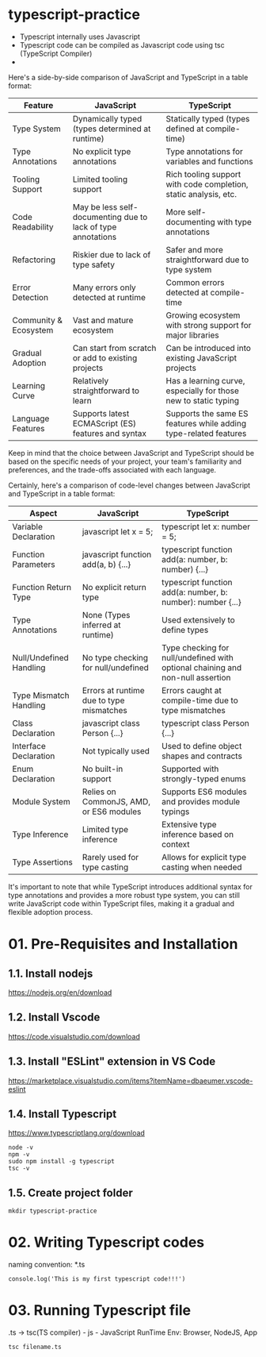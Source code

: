 # typescript-practice

* Typescript internally uses Javascript
* Typescript code can be compiled as Javascript code using tsc (TypeScript Compiler)
* 


Here's a side-by-side comparison of JavaScript and TypeScript in a table format:

Feature | JavaScript | TypeScript
--- | --- | --- 
Type System	| Dynamically typed (types determined at runtime) | Statically typed (types defined at compile-time)
Type Annotations | No explicit type annotations | Type annotations for variables and functions
Tooling Support | Limited tooling support | Rich tooling support with code completion, static analysis, etc.
Code Readability | May be less self-documenting due to lack of type annotations | More self-documenting with type annotations
Refactoring | Riskier due to lack of type safety | Safer and more straightforward due to type system
Error Detection | Many errors only detected at runtime | Common errors detected at compile-time
Community & Ecosystem | Vast and mature ecosystem | Growing ecosystem with strong support for major libraries
Gradual Adoption | Can start from scratch or add to existing projects | Can be introduced into existing JavaScript projects
Learning Curve | Relatively straightforward to learn | Has a learning curve, especially for those new to static typing
Language Features | Supports latest ECMAScript (ES) features and syntax | Supports the same ES features while adding type-related features


Keep in mind that the choice between JavaScript and TypeScript should be based on the specific needs of your project, your team's familiarity and preferences, and the trade-offs associated with each language.



Certainly, here's a comparison of code-level changes between JavaScript and TypeScript in a table format:

Aspect | JavaScript | TypeScript
--- | --- | --- 
Variable Declaration | javascript let x = 5; | typescript let x: number = 5;
Function Parameters | javascript function add(a, b) {...} | typescript function add(a: number, b: number) {...}
Function Return Type | No explicit return type | typescript function add(a: number, b: number): number {...}
Type Annotations | None (Types inferred at runtime) | Used extensively to define types
Null/Undefined Handling | No type checking for null/undefined | Type checking for null/undefined with optional chaining and non-null assertion
Type Mismatch Handling | Errors at runtime due to type mismatches | Errors caught at compile-time due to type mismatches
Class Declaration | javascript class Person {...} | typescript class Person {...}
Interface Declaration | Not typically used | Used to define object shapes and contracts
Enum Declaration | No built-in support | Supported with strongly-typed enums
Module System | Relies on CommonJS, AMD, or ES6 modules | Supports ES6 modules and provides module typings
Type Inference | Limited type inference | Extensive type inference based on context
Type Assertions | Rarely used for type casting | Allows for explicit type casting when needed

It's important to note that while TypeScript introduces additional syntax for type annotations and provides a more robust type system, you can still write JavaScript code within TypeScript files, making it a gradual and flexible adoption process.

# 01. Pre-Requisites and Installation
## 1.1. Install nodejs
https://nodejs.org/en/download

## 1.2. Install Vscode
https://code.visualstudio.com/download

## 1.3. Install "ESLint" extension in VS Code
https://marketplace.visualstudio.com/items?itemName=dbaeumer.vscode-eslint

## 1.4. Install Typescript
https://www.typescriptlang.org/download

    node -v
    npm -v
    sudo npm install -g typescript
    tsc -v

## 1.5. Create project folder

    mkdir typescript-practice


# 02. Writing Typescript codes
naming convention: *.ts

    console.log('This is my first typescript code!!!')

# 03. Running Typescript file
.ts -> tsc(TS compiler) - js - JavaScript RunTime Env: Browser, NodeJS, App

    tsc filename.ts